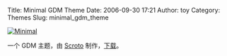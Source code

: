Title: Minimal GDM Theme
Date: 2006-09-30 17:21
Author: toy
Category: Themes
Slug: minimal_gdm_theme

[![Minimal](http://i.linuxtoy.org/i/Minimal_by_Scroto_s.jpeg)](http://i.linuxtoy.org/i/Minimal_by_Scroto.png)

一个 GDM 主题，由 [Scroto](http://scroto.deviantart.com/)
制作，[下载](http://www.deviantart.com/download/40579311/)。

